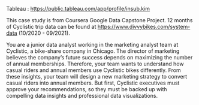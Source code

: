 Tableau : https://public.tableau.com/app/profile/insub.kim

This case study is from Coursera Google Data Capstone Project. 12 months of Cyclistic trip data can be found at https://www.divvybikes.com/system-data (10/2020 - 09/2021). 

You are a junior data analyst working in the marketing analyst team at Cyclistic, a bike-share company in Chicago. The director of marketing believes the company’s future success depends on maximizing the number of annual memberships. Therefore, your team wants to understand how casual riders and annual members use Cyclistic bikes differently. From these insights, your team will design a new marketing strategy to convert casual riders into annual members. But first, Cyclistic executives must approve your recommendations, so they must be backed up with compelling data insights and professional data visualizations.

